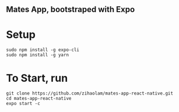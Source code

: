 ## Mates App, bootstraped with Expo

# Setup

```console
sudo npm install -g expo-cli
sudo npm install -g yarn
```

# To Start, run

```console
git clone https://github.com/zihaolam/mates-app-react-native.git
cd mates-app-react-native
expo start -c
```
